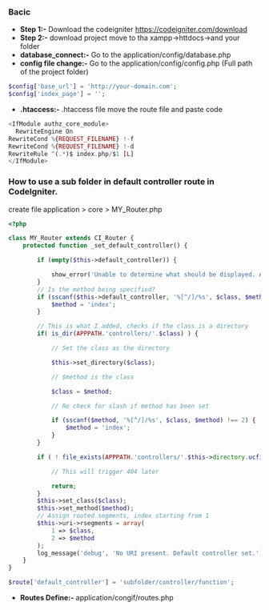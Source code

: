 ### Bacic 

* __Step 1:-__ Download the codeigniter https://codeigniter.com/download
* __Step 2:-__ download project move to tha xampp->httdocs->and your folder
* __database_connect:-__ Go to the application/config/database.php
* __config file change:-__ Go to the application/config/config.php  (Full path of the project folder)
```php 
$config['base_url'] = 'http://your-domain.com';
$config['index_page'] = '';
```
* __.htaccess:-__ .htaccess file move the route file and paste code
```php
<IfModule authz_core_module>
  RewriteEngine On
RewriteCond %{REQUEST_FILENAME} !-f
RewriteCond %{REQUEST_FILENAME} !-d
RewriteRule ^(.*)$ index.php/$1 [L]
</IfModule>
```
### How to use a sub folder in default controller route in CodeIgniter.
create file application > core > MY_Router.php
```php
<?php

class MY_Router extends CI_Router {
    protected function _set_default_controller() {

        if (empty($this->default_controller)) {

            show_error('Unable to determine what should be displayed. A default route has not been specified in the routing file.');
        }
        // Is the method being specified?
        if (sscanf($this->default_controller, '%[^/]/%s', $class, $method) !== 2) {
            $method = 'index';
        }

        // This is what I added, checks if the class is a directory
        if( is_dir(APPPATH.'controllers/'.$class) ) {

            // Set the class as the directory

            $this->set_directory($class);

            // $method is the class

            $class = $method;

            // Re check for slash if method has been set

            if (sscanf($method, '%[^/]/%s', $class, $method) !== 2) {
                $method = 'index';
            }
        }

        if ( ! file_exists(APPPATH.'controllers/'.$this->directory.ucfirst($class).'.php')) {

            // This will trigger 404 later

            return;
        }
        $this->set_class($class);
        $this->set_method($method);
        // Assign routed segments, index starting from 1
        $this->uri->rsegments = array(
            1 => $class,
            2 => $method
        );
        log_message('debug', 'No URI present. Default controller set.');
    }
}
```
```php
$route['default_controller'] = 'subfolder/controller/function';
```
* __Routes Define:-__  application/congif/routes.php
